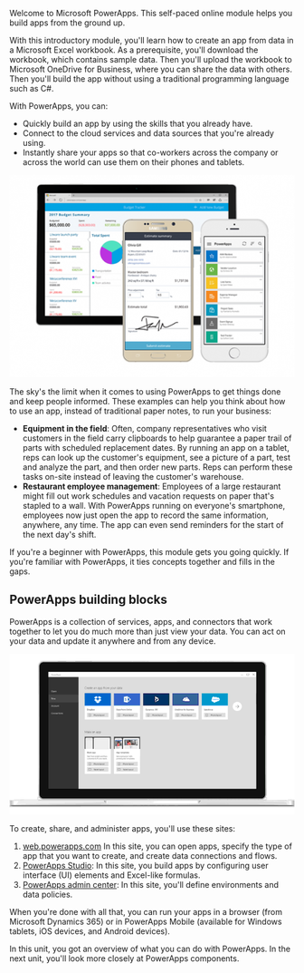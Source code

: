 Welcome to Microsoft PowerApps. This self-paced online module helps you build apps from the ground up.

With this introductory module, you'll learn how to create an app from data in a Microsoft Excel workbook. As a prerequisite, you'll download the workbook, which contains sample data. Then you'll upload the workbook to Microsoft OneDrive for Business, where you can share the data with others. Then you'll build the app without using a traditional programming language such as C#.

With PowerApps, you can:

- Quickly build an app by using the skills that you already have.
- Connect to the cloud services and data sources that you're already using.
- Instantly share your apps so that co-workers across the company or across the world can use them on their phones and tablets.

![Welcome to PowerApps](../media/powerapps-mobile.png)

The sky's the limit when it comes to using PowerApps to get things done and keep people informed. These examples can help you think about how to use an app, instead of traditional paper notes, to run your business:

- **Equipment in the field**: Often, company representatives who visit customers in the field carry clipboards to help guarantee a paper trail of parts with scheduled replacement dates. By running an app on a tablet, reps can look up the customer's equipment, see a picture of a part, test and analyze the part, and then order new parts. Reps can perform these tasks on-site instead of leaving the customer's warehouse.
- **Restaurant employee management**: Employees of a large restaurant might fill out work schedules and vacation requests on paper that's stapled to a wall. With PowerApps running on everyone's smartphone, employees now just open the app to record the same information, anywhere, any time. The app can even send reminders for the start of the next day's shift.

If you're a beginner with PowerApps, this module gets you going quickly. If you're familiar with PowerApps, it ties concepts together and fills in the gaps.

## PowerApps building blocks
PowerApps is a collection of services, apps, and connectors that work together to let you do much more than just view your data. You can act on your data and update it anywhere and from any device.

![Welcome to PowerApps](../media/powerapps-intro.gif)

To create, share, and administer apps, you'll use these sites:

1. [web.powerapps.com](https://web.powerapps.com) In this site, you can open apps, specify the type of app that you want to create, and create data connections and flows.
1. [PowerApps Studio](https://aka.ms/powerappswin): In this site, you build apps by configuring user interface (UI) elements and Excel-like formulas.
1. [PowerApps admin center](https://admin.powerapps.com/): In this site, you'll define environments and data policies.

When you're done with all that, you can run your apps in a browser (from Microsoft Dynamics 365) or in PowerApps Mobile (available for Windows tablets, iOS devices, and Android devices).

In this unit, you got an overview of what you can do with PowerApps. In the next unit, you'll look more closely at PowerApps components.
